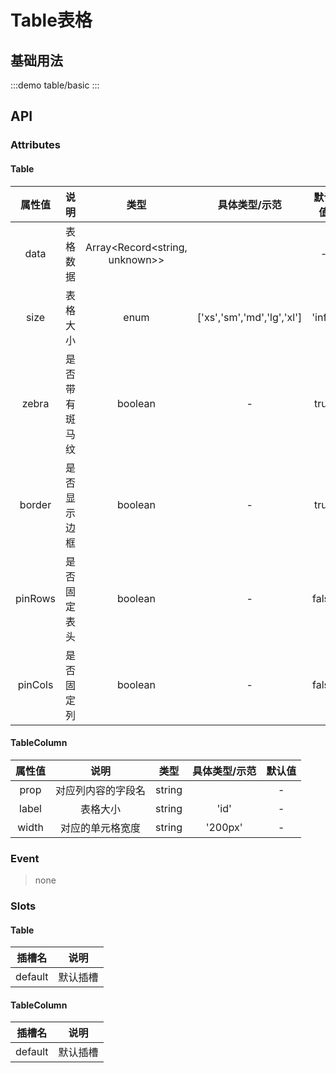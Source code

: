 # Table表格

## 基础用法 
:::demo table/basic
:::


## API

### Attributes

#### Table
| 属性值  |      说明      |              类型              |       具体类型/示范        | 默认值 |
| :-----: | :------------: | :----------------------------: | :------------------------: | :----: |
|  data   |    表格数据    | Array<Record<string, unknown>> |                            |   -    |
|  size   |    表格大小    |              enum              | ['xs','sm','md','lg','xl'] | 'info' |
|  zebra  | 是否带有斑马纹 |            boolean             |             -              |  true  |
| border  |  是否显示边框  |            boolean             |             -              |  true  |
| pinRows |  是否固定表头  |            boolean             |             -              | false  |
| pinCols |   是否固定列   |            boolean             |             -              | false  |

#### TableColumn
| 属性值 |        说明        |  类型  | 具体类型/示范 | 默认值 |
| :----: | :----------------: | :----: | :-----------: | :----: |
|  prop  | 对应列内容的字段名 | string |               |   -    |
| label  |      表格大小      | string |     'id'      |   -    |
| width  |  对应的单元格宽度  | string |    '200px'    |   -    |

### Event

> none

### Slots

#### Table
| 插槽名  |   说明   |
| :-----: | :------: |
| default | 默认插槽 |

#### TableColumn
| 插槽名  |   说明   |
| :-----: | :------: |
| default | 默认插槽 |


